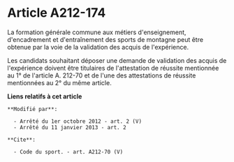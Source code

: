 # Article A212-174

La formation générale commune aux métiers d'enseignement, d'encadrement et d'entraînement des sports de montagne peut être
obtenue par la voie de la validation des acquis de l'expérience. 

Les candidats souhaitant déposer une demande de validation des acquis de l'expérience doivent être titulaires de
l'attestation de réussite mentionnée au 1° de l'article A. 212-70 et de l'une des attestations de réussite mentionnées au 2°
du même article.

**Liens relatifs à cet article**

	**Modifié par**:

	  - Arrêté du 1er octobre 2012 - art. 2 (V)
	  - Arrêté du 11 janvier 2013 - art. 2

	**Cite**:

	  - Code du sport. - art. A212-70 (V)
